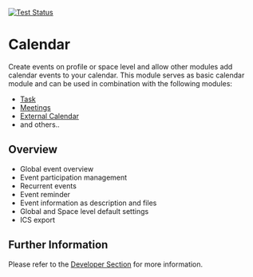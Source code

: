 [![Test Status](https://github.com/humhub/calendar/workflows/PHP%20Codeception%20Tests/badge.svg)](https://github.com/humhub/calendar/actions)

# Calendar

Create events on profile or space level and allow other modules add calendar events to your calendar. This module
serves as basic calendar module and can be used in combination with the following modules:

 - [Task](https://www.humhub.com/marketplace/tasks/)
 - [Meetings](https://www.humhub.com/marketplace/meeting/)
 - [External Calendar](https://www.humhub.com/en/marketplace/external_calendar/)
 - and others..
 
## Overview

 - Global event overview
 - Event participation management
 - Recurrent events
 - Event reminder
 - Event information as description and files
 - Global and Space level default settings
 - ICS export

 
## Further Information

Please refer to the [Developer Section](DEVELOPER.md) for more information.
